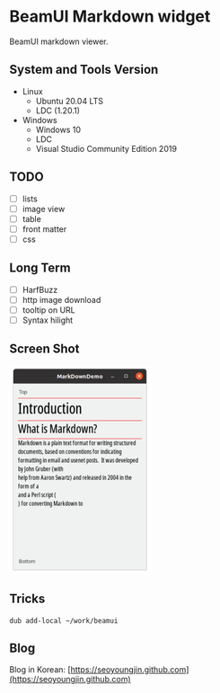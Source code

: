 BeamUI Markdown widget
======================

BeamUI markdown viewer.

## System and Tools Version

- Linux
  - Ubuntu 20.04 LTS
  - LDC (1.20.1)
- Windows
  - Windows 10
  - LDC
  - Visual Studio Community Edition 2019

## TODO

- [ ] lists
- [ ] image view
- [ ] table
- [ ] front matter
- [ ] css

## Long Term

- [ ] HarfBuzz
- [ ] http image download
- [ ] tooltip on URL
- [ ] Syntax hilight

Screen Shot
-----------

![2020-09-03](screenshot/20200903.png)

Tricks
------

```
dub add-local ~/work/beamui
```

Blog
----

Blog in Korean: [https://seoyoungjin.github.com](https://seoyoungjin.github.com)
